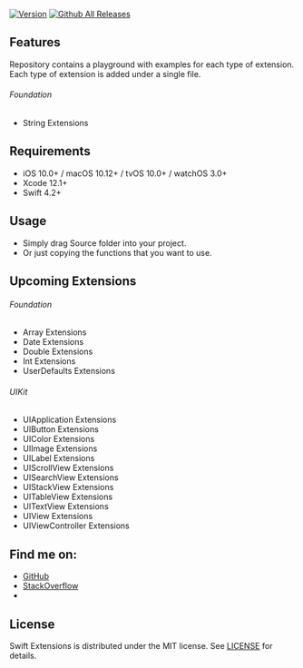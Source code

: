 
[![Version](http://img.shields.io/badge/version-1.0.0-green.svg?style=flat)](https://github.com/kannanprasad87/SwiftExtensions)
[![Github All Releases](https://img.shields.io/github/downloads/duonghominhhuy/swift-extensions/total.svg)](https://github.com/kannanprasad87/SwiftExtensions)

## Features

Repository contains a playground with examples for each type of extension.
Each type of extension is added under a single file.

###### Foundation

- String Extensions

## Requirements

- iOS 10.0+ / macOS 10.12+ / tvOS 10.0+ / watchOS 3.0+
- Xcode 12.1+
- Swift 4.2+

## Usage

- Simply drag Source folder into your project.
- Or just copying the functions that you want to use.

## Upcoming Extensions

###### Foundation
- Array Extensions
- Date Extensions
- Double Extensions
- Int Extensions
- UserDefaults Extensions

###### UIKit
- UIApplication Extensions
- UIButton Extensions
- UIColor Extensions
- UIImage Extensions
- UILabel Extensions
- UIScrollView Extensions
- UISearchView Extensions
- UIStackView Extensions
- UITableView Extensions
- UITextView Extensions
- UIView Extensions
- UIViewController Extensions

## Find me on:

- [GitHub](https://github.com/kannanprasad87)
- [StackOverflow](https://stackoverflow.com/users/591843/kannan-prasad)
- [LinkedIn]:(https://www.linkedin.com/in/kannanprasad/)

## License

Swift Extensions is distributed under the MIT license. See [LICENSE](https://github.com/kannanprasad87/SwiftExtensions/blob/main/LICENSE) for details.
